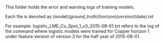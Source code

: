 This folder holds the error and warning logs of training models.

Each file is denoted as (model)_(ground_truth)_(horizon)_(version)_(date).txt

For example:
logistic_LME_Co_Spot_1_v3_2015-08-01.txt refers to the log of the command 
where logistic models were trained for Copper horizon 1 under feature version of
version 3 for the half year of 2015-08-01.

